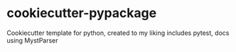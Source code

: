 # cookiecutter-pypackage
Cookiecutter template for python, created to my liking includes pytest, docs using MystParser
